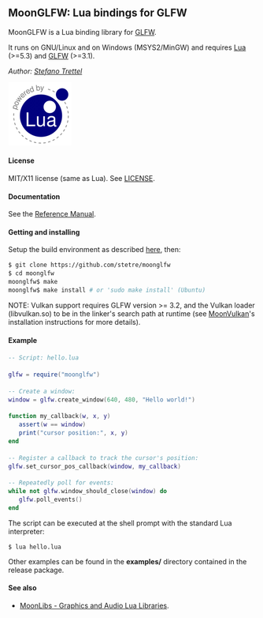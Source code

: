 ## MoonGLFW: Lua bindings for GLFW

MoonGLFW is a Lua binding library for [GLFW](http://www.glfw.org/).

It runs on GNU/Linux and on Windows (MSYS2/MinGW) and requires 
[Lua](http://www.lua.org/) (>=5.3)
and [GLFW](http://www.glfw.org/download.html) (>=3.1).

_Author:_ _[Stefano Trettel](https://www.linkedin.com/in/stetre)_

[![Lua logo](./doc/powered-by-lua.gif)](http://www.lua.org/)

#### License

MIT/X11 license (same as Lua). See [LICENSE](./LICENSE).

#### Documentation

See the [Reference Manual](https://stetre.github.io/moonglfw/doc/index.html).

#### Getting and installing

Setup the build environment as described [here](https://github.com/stetre/moonlibs), then:

```sh
$ git clone https://github.com/stetre/moonglfw
$ cd moonglfw
moonglfw$ make
moonglfw$ make install # or 'sudo make install' (Ubuntu)
```

NOTE: Vulkan support requires GLFW version >= 3.2, and the Vulkan loader (libvulkan.so)
to be in the linker's search path at runtime
(see [MoonVulkan](https://github.com/stetre/moonvulkan#getting-and-installing)'s installation 
instructions for more details).

#### Example

```lua
-- Script: hello.lua

glfw = require("moonglfw")

-- Create a window:
window = glfw.create_window(640, 480, "Hello world!")

function my_callback(w, x, y) 
   assert(w == window)
   print("cursor position:", x, y) 
end

-- Register a callback to track the cursor's position:
glfw.set_cursor_pos_callback(window, my_callback)

-- Repeatedly poll for events:
while not glfw.window_should_close(window) do
   glfw.poll_events()
end
```

The script can be executed at the shell prompt with the standard Lua interpreter:

```shell
$ lua hello.lua
```

Other examples can be found in the **examples/** directory contained in the release package.

#### See also

* [MoonLibs - Graphics and Audio Lua Libraries](https://github.com/stetre/moonlibs).

